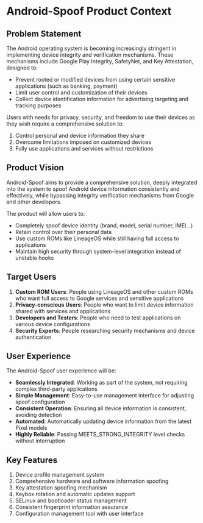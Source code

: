 # Android-Spoof Product Context

## Problem Statement
The Android operating system is becoming increasingly stringent in implementing device integrity and verification mechanisms. These mechanisms include Google Play Integrity, SafetyNet, and Key Attestation, designed to:
- Prevent rooted or modified devices from using certain sensitive applications (such as banking, payment)
- Limit user control and customization of their devices
- Collect device identification information for advertising targeting and tracking purposes

Users with needs for privacy, security, and freedom to use their devices as they wish require a comprehensive solution to:
1. Control personal and device information they share
2. Overcome limitations imposed on customized devices
3. Fully use applications and services without restrictions

## Product Vision
Android-Spoof aims to provide a comprehensive solution, deeply integrated into the system to spoof Android device information consistently and effectively, while bypassing integrity verification mechanisms from Google and other developers.

The product will allow users to:
- Completely spoof device identity (brand, model, serial number, IMEI...)
- Retain control over their personal data
- Use custom ROMs like LineageOS while still having full access to applications
- Maintain high security through system-level integration instead of unstable hooks

## Target Users
1. **Custom ROM Users**: People using LineageOS and other custom ROMs who want full access to Google services and sensitive applications
2. **Privacy-conscious Users**: People who want to limit device information shared with services and applications
3. **Developers and Testers**: People who need to test applications on various device configurations
4. **Security Experts**: People researching security mechanisms and device authentication

## User Experience
The Android-Spoof user experience will be:
- **Seamlessly Integrated**: Working as part of the system, not requiring complex third-party applications
- **Simple Management**: Easy-to-use management interface for adjusting spoof configuration
- **Consistent Operation**: Ensuring all device information is consistent, avoiding detection
- **Automated**: Automatically updating device information from the latest Pixel models
- **Highly Reliable**: Passing MEETS_STRONG_INTEGRITY level checks without interruption

## Key Features
1. Device profile management system
2. Comprehensive hardware and software information spoofing
3. Key attestation spoofing mechanism
4. Keybox rotation and automatic updates support
5. SELinux and bootloader status management
6. Consistent fingerprint information assurance
7. Configuration management tool with user interface 